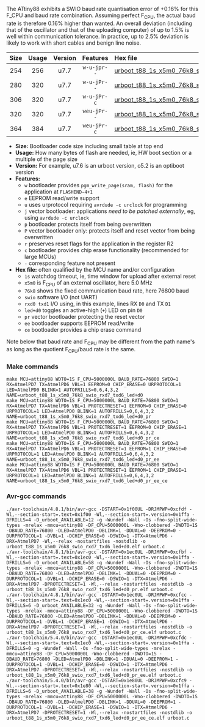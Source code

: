 The ATtiny88 exhibits a SWIO baud rate quantisation error of +0.16% for this F_CPU and baud rate combination. Assuming perfect F<sub>CPU</sub>, the actual baud rate is therefore 0.16% higher than wanted. An overall deviation (including that of the oscillator and that of the uploading computer) of up to 1.5% is well within communication tolerance. In practice, up to 2.5% deviation is likely to work with short cables and benign line noise.

|Size|Usage|Version|Features|Hex file|
|:-:|:-:|:-:|:-:|:--|
|254|256|u7.7|`w-u-jpr--`|[urboot_t88_1s_x5m0_76k8_swio_rxd7_txd6_led+d0.hex](https://raw.githubusercontent.com/stefanrueger/urboot.hex/main/boards/mh-tiny/attiny88/watchdog_1_s/external_oscillator/%2B5m000000_hz/%2B%2B76k8_baud/swio_rxd7_txd6/led%2Bd0/urboot_t88_1s_x5m0_76k8_swio_rxd7_txd6_led%2Bd0.hex)|
|280|320|u7.7|`w-u-jPr--`|[urboot_t88_1s_x5m0_76k8_swio_rxd7_txd6_led+d0_pr.hex](https://raw.githubusercontent.com/stefanrueger/urboot.hex/main/boards/mh-tiny/attiny88/watchdog_1_s/external_oscillator/%2B5m000000_hz/%2B%2B76k8_baud/swio_rxd7_txd6/led%2Bd0/urboot_t88_1s_x5m0_76k8_swio_rxd7_txd6_led%2Bd0_pr.hex)|
|306|320|u7.7|`w-u-jPr-c`|[urboot_t88_1s_x5m0_76k8_swio_rxd7_txd6_led+d0_pr_ce.hex](https://raw.githubusercontent.com/stefanrueger/urboot.hex/main/boards/mh-tiny/attiny88/watchdog_1_s/external_oscillator/%2B5m000000_hz/%2B%2B76k8_baud/swio_rxd7_txd6/led%2Bd0/urboot_t88_1s_x5m0_76k8_swio_rxd7_txd6_led%2Bd0_pr_ce.hex)|
|320|320|u7.7|`weu-jPr--`|[urboot_t88_1s_x5m0_76k8_swio_rxd7_txd6_led+d0_pr_ee.hex](https://raw.githubusercontent.com/stefanrueger/urboot.hex/main/boards/mh-tiny/attiny88/watchdog_1_s/external_oscillator/%2B5m000000_hz/%2B%2B76k8_baud/swio_rxd7_txd6/led%2Bd0/urboot_t88_1s_x5m0_76k8_swio_rxd7_txd6_led%2Bd0_pr_ee.hex)|
|364|384|u7.7|`weu-jPr-c`|[urboot_t88_1s_x5m0_76k8_swio_rxd7_txd6_led+d0_pr_ee_ce.hex](https://raw.githubusercontent.com/stefanrueger/urboot.hex/main/boards/mh-tiny/attiny88/watchdog_1_s/external_oscillator/%2B5m000000_hz/%2B%2B76k8_baud/swio_rxd7_txd6/led%2Bd0/urboot_t88_1s_x5m0_76k8_swio_rxd7_txd6_led%2Bd0_pr_ee_ce.hex)|

- **Size:** Bootloader code size including small table at top end
- **Usage:** How many bytes of flash are needed, ie, HW boot section or a multiple of the page size
- **Version:** For example, u7.6 is an urboot version, o5.2 is an optiboot version
- **Features:**
  + `w` bootloader provides `pgm_write_page(sram, flash)` for the application at `FLASHEND-4+1`
  + `e` EEPROM read/write support
  + `u` uses urprotocol requiring `avrdude -c urclock` for programming
  + `j` vector bootloader: applications *need to be patched externally*, eg, using `avrdude -c urclock`
  + `p` bootloader protects itself from being overwritten
  + `P` vector bootloader only: protects itself and reset vector from being overwritten
  + `r` preserves reset flags for the application in the register R2
  + `c` bootloader provides chip erase functionality (recommended for large MCUs)
  + `-` corresponding feature not present
- **Hex file:** often qualified by the MCU name and/or configuration
  + `1s` watchdog timeout, ie, time window for upload after external reset
  + `x5m0` is F<sub>CPU</sub> of an external oscillator, here 5.0 MHz
  + `76k8` shows the fixed communication baud rate, here 76800 baud
  + `swio` software I/O (not UART)
  + `rxd0 txd1` I/O using, in this example, lines RX `D0` and TX `D1`
  + `led+d0` toggles an active-high (`+`) LED on pin `D0`
  + `pr` vector bootloader protecting the reset vector
  + `ee` bootloader supports EEPROM read/write
  + `ce` bootloader provides a chip erase command


Note below that baud rate and F<sub>CPU</sub> may be different from the path name's as long as the quotient F<sub>CPU</sub>/baud rate is the same.

### Make commands
```
make MCU=attiny88 WDTO=1S F_CPU=5000000L BAUD_RATE=76800 SWIO=1 RX=AtmelPD7 TX=AtmelPD6 VBL=1 EEPROM=0 CHIP_ERASE=0 URPROTOCOL=1 LED=AtmelPD0 BLINK=1 AUTOFRILLS=0,6,4,3,2 NAME=urboot_t88_1s_x5m0_76k8_swio_rxd7_txd6_led+d0
make MCU=attiny88 WDTO=1S F_CPU=5000000L BAUD_RATE=76800 SWIO=1 RX=AtmelPD7 TX=AtmelPD6 VBL=1 PROTECTRESET=1 EEPROM=0 CHIP_ERASE=0 URPROTOCOL=1 LED=AtmelPD0 BLINK=1 AUTOFRILLS=0,6,4,3,2 NAME=urboot_t88_1s_x5m0_76k8_swio_rxd7_txd6_led+d0_pr
make MCU=attiny88 WDTO=1S F_CPU=5000000L BAUD_RATE=76800 SWIO=1 RX=AtmelPD7 TX=AtmelPD6 VBL=1 PROTECTRESET=1 EEPROM=0 CHIP_ERASE=1 URPROTOCOL=1 LED=AtmelPD0 BLINK=1 AUTOFRILLS=0,6,4,3,2 NAME=urboot_t88_1s_x5m0_76k8_swio_rxd7_txd6_led+d0_pr_ce
make MCU=attiny88 WDTO=1S F_CPU=5000000L BAUD_RATE=76800 SWIO=1 RX=AtmelPD7 TX=AtmelPD6 VBL=1 PROTECTRESET=1 EEPROM=1 CHIP_ERASE=0 URPROTOCOL=1 LED=AtmelPD0 BLINK=1 AUTOFRILLS=0,6,4,3,2 NAME=urboot_t88_1s_x5m0_76k8_swio_rxd7_txd6_led+d0_pr_ee
make MCU=attiny88 WDTO=1S F_CPU=5000000L BAUD_RATE=76800 SWIO=1 RX=AtmelPD7 TX=AtmelPD6 VBL=1 PROTECTRESET=1 EEPROM=1 CHIP_ERASE=1 URPROTOCOL=1 LED=AtmelPD0 BLINK=1 AUTOFRILLS=0,6,4,3,2 NAME=urboot_t88_1s_x5m0_76k8_swio_rxd7_txd6_led+d0_pr_ee_ce
```

### Avr-gcc commands
```
./avr-toolchain/4.8.1/bin/avr-gcc -DSTART=0x1f00UL -DRJMPWP=0xcfdf -Wl,--section-start=.text=0x1f00 -Wl,--section-start=.version=0x1ffa -DFRILLS=4 -D_urboot_AVAILABLE=12 -g -Wundef -Wall -Os -fno-split-wide-types -mrelax -mmcu=attiny88 -DF_CPU=5000000L -Wno-clobbered -DWDTO=1S -DBAUD_RATE=76800 -DLED=AtmelPD0 -DBLINK=1 -DDUAL=0 -DEEPROM=0 -DURPROTOCOL=1 -DVBL=1 -DCHIP_ERASE=0 -DSWIO=1 -DTX=AtmelPD6 -DRX=AtmelPD7 -Wl,--relax -nostartfiles -nostdlib -o urboot_t88_1s_x5m0_76k8_swio_rxd7_txd6_led+d0.elf urboot.c
./avr-toolchain/4.8.1/bin/avr-gcc -DSTART=0x1ec0UL -DRJMPWP=0xcfbf -Wl,--section-start=.text=0x1ec0 -Wl,--section-start=.version=0x1ffa -DFRILLS=6 -D_urboot_AVAILABLE=58 -g -Wundef -Wall -Os -fno-split-wide-types -mrelax -mmcu=attiny88 -DF_CPU=5000000L -Wno-clobbered -DWDTO=1S -DBAUD_RATE=76800 -DLED=AtmelPD0 -DBLINK=1 -DDUAL=0 -DEEPROM=0 -DURPROTOCOL=1 -DVBL=1 -DCHIP_ERASE=0 -DSWIO=1 -DTX=AtmelPD6 -DRX=AtmelPD7 -DPROTECTRESET=1 -Wl,--relax -nostartfiles -nostdlib -o urboot_t88_1s_x5m0_76k8_swio_rxd7_txd6_led+d0_pr.elf urboot.c
./avr-toolchain/4.8.1/bin/avr-gcc -DSTART=0x1ec0UL -DRJMPWP=0xcfcc -Wl,--section-start=.text=0x1ec0 -Wl,--section-start=.version=0x1ffa -DFRILLS=6 -D_urboot_AVAILABLE=32 -g -Wundef -Wall -Os -fno-split-wide-types -mrelax -mmcu=attiny88 -DF_CPU=5000000L -Wno-clobbered -DWDTO=1S -DBAUD_RATE=76800 -DLED=AtmelPD0 -DBLINK=1 -DDUAL=0 -DEEPROM=0 -DURPROTOCOL=1 -DVBL=1 -DCHIP_ERASE=1 -DSWIO=1 -DTX=AtmelPD6 -DRX=AtmelPD7 -DPROTECTRESET=1 -Wl,--relax -nostartfiles -nostdlib -o urboot_t88_1s_x5m0_76k8_swio_rxd7_txd6_led+d0_pr_ce.elf urboot.c
./avr-toolchain/5.4.0/bin/avr-gcc -DSTART=0x1ec0UL -DRJMPWP=0xcfdc -Wl,--section-start=.text=0x1ec0 -Wl,--section-start=.version=0x1ffa -DFRILLS=0 -g -Wundef -Wall -Os -fno-split-wide-types -mrelax -mmcu=attiny88 -DF_CPU=5000000L -Wno-clobbered -DWDTO=1S -DBAUD_RATE=76800 -DLED=AtmelPD0 -DBLINK=1 -DDUAL=0 -DEEPROM=1 -DURPROTOCOL=1 -DVBL=1 -DCHIP_ERASE=0 -DSWIO=1 -DTX=AtmelPD6 -DRX=AtmelPD7 -DPROTECTRESET=1 -Wl,--relax -nostartfiles -nostdlib -o urboot_t88_1s_x5m0_76k8_swio_rxd7_txd6_led+d0_pr_ee.elf urboot.c
./avr-toolchain/5.4.0/bin/avr-gcc -DSTART=0x1e80UL -DRJMPWP=0xcfc9 -Wl,--section-start=.text=0x1e80 -Wl,--section-start=.version=0x1ffa -DFRILLS=6 -D_urboot_AVAILABLE=38 -g -Wundef -Wall -Os -fno-split-wide-types -mrelax -mmcu=attiny88 -DF_CPU=5000000L -Wno-clobbered -DWDTO=1S -DBAUD_RATE=76800 -DLED=AtmelPD0 -DBLINK=1 -DDUAL=0 -DEEPROM=1 -DURPROTOCOL=1 -DVBL=1 -DCHIP_ERASE=1 -DSWIO=1 -DTX=AtmelPD6 -DRX=AtmelPD7 -DPROTECTRESET=1 -Wl,--relax -nostartfiles -nostdlib -o urboot_t88_1s_x5m0_76k8_swio_rxd7_txd6_led+d0_pr_ee_ce.elf urboot.c
```

